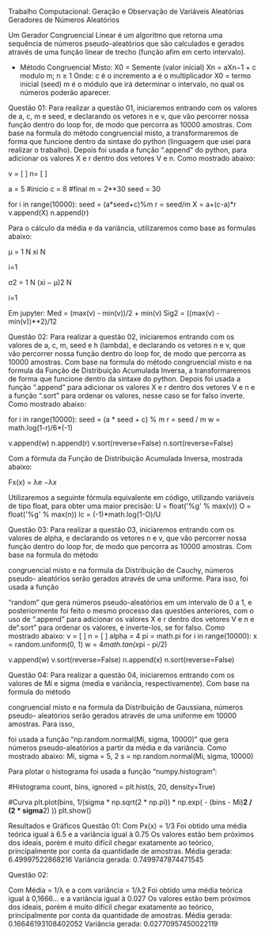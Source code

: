Trabalho Computacional: Geração e Observação de Variáveis Aleatórias
Geradores de Números Aleatórios

Um Gerador Congruencial Linear é um algoritmo que retorna uma sequência de
números pseudo-aleatórios que são calculados e gerados através de uma função
linear de trecho (função afim em certo intervalo).
- Método Congruencial Misto:
X0 = Semente (valor inicial)
Xn = aXn−1 + c modulo m; n ≥ 1
Onde:
c é o incremento
a é o multiplicador
X0 = termo inicial (seed)
m é o módulo que irá determinar o intervalo, no qual os números poderão
aparecer.

Questão 01:
Para realizar a questão 01, iniciaremos entrando com os valores de a, c, m e seed,
e declarando os vetores n e v, que vão percorrer nossa função dentro do loop for,
de modo que percorra as 10000 amostras. Com base na formula do método
congruencial misto, a transformaremos de forma que funcione dentro da sintaxe
do python (linguagem que usei para realizar o trabalho). Depois foi usada a
função “.append” do python, para adicionar os valores X e r dentro dos vetores
V e n. Como mostrado abaixo:

v = [ ]
n= [ ]

a = 5 #inicio
c = 8 #final
m = 2**30
seed = 30

for i in range(10000):
seed = (a*seed+c)%m
r = seed/m
X = a+(c-a)*r
v.append(X)
n.append(r)

Para o cálculo da média e da variância, utilizaremos como base as formulas
abaixo:

μ =
1
N
xi
N

i=1

σ2 =
1
N
(xi − μ)2
N

i=1

Em jupyter:
Med = (max(v) - min(v))/2 + min(v)
Sig2 = ((max(v) - min(v))**2)/12

Questão 02:
Para realizar a questão 02, iniciaremos entrando com os valores de a, c, m, seed e
h (lambda), e declarando os vetores n e v, que vão percorrer nossa função dentro
do loop for, de modo que percorra as 10000 amostras. Com base na formula do
método congruencial misto e na formula da Função de Distribuição Acumulada
Inversa, a transformaremos de forma que funcione dentro da sintaxe do python.
Depois foi usada a função “.append” para adicionar os valores X e r dentro dos
vetores V e n e a função “.sort” para ordenar os valores, nesse caso se for falso
inverte. Como mostrado abaixo:

for i in range(10000):
seed = (a * seed + c) % m
r = seed / m
w = math.log(1-r)/6*(-1)

v.append(w)
n.append(r)
v.sort(reverse=False)
n.sort(reverse=False)

Com a fórmula da Função de Distribuição Acumulada Inversa, mostrada abaixo:

Fx(x) = λe
−λx

Utilizaremos a seguinte fórmula equivalente em código, utilizando variáveis
de tipo float, para obter uma maior precisão:
U = float('%g' % max(v))
O = float('%g' % max(n))
lc = (-1)*math.log(1-O)/U

Questão 03:
Para realizar a questão 03, iniciaremos entrando com os valores de alpha, e
declarando os vetores n e v, que vão percorrer nossa função dentro do loop for,
de modo que percorra as 10000 amostras. Com base na formula do método

congruencial misto e na formula da Distribuição de Cauchy, números pseudo-
aleatórios serão gerados através de uma uniforme. Para isso, foi usada a função

“random” que gera números pseudo-aleatórios em um intervalo de 0 a 1, e
posteriormente foi feito o mesmo processo das questões anteriores, com o uso de
“.append” para adicionar os valores X e r dentro dos vetores V e n e de“.sort”
para ordenar os valores, e inverte-los, se for falso. Como mostrado abaixo:
v = [ ]
n = [ ]
alpha = 4
pi = math.pi
for i in range(10000):
x = random.uniform(0, 1)
w = 4*math.tan(x*pi - pi/2)

v.append(w)
v.sort(reverse=False)
n.append(x)
n.sort(reverse=False)

Questão 04:
Para realizar a questão 04, iniciaremos entrando com os valores de Mi e sigma
(media e variância, respectivamente). Com base na formula do método

congruencial misto e na formula da Distribuição de Gaussiana, números pseudo-
aleatórios serão gerados através de uma uniforme em 10000 amostras. Para isso,

foi usada a função “np.random.normal(Mi, sigma, 10000)” que gera números
pseudo-aleatórios a partir da média e da variância. Como mostrado abaixo:
Mi, sigma = 5, 2
s = np.random.normal(Mi, sigma, 10000)

Para plotar o histograma foi usada a função “numpy.histogram”:

#Histograma
count, bins, ignored = plt.hist(s, 20, density=True)

#Curva
plt.plot(bins, 1/(sigma * np.sqrt(2 * np.pi)) *
np.exp( - (bins - Mi)**2 / (2 * sigma**2) ))
plt.show()

Resultados e Gráficos
Questão 01:
Com Px(x) = 1/3
Foi obtido uma média teórica igual à 6.5 e a variância igual à 0.75
Os valores estão bem próximos dos ideais, porém é muito difícil chegar
exatamente ao teórico, principalmente por conta da quantidade de amostras.
Média gerada: 6.49997522868216
Variância gerada: 0.7499747874471545

Questão 02:

Com Média = 1/λ e a com variância = 1/λ2
Foi obtido uma média teórica igual à 0,1666... e a variância igual à 0.027
Os valores estão bem próximos dos ideais, porém é muito difícil chegar
exatamente ao teórico, principalmente por conta da quantidade de amostras.
Média gerada: 0.16646193108402052
Variância gerada: 0.02770957450022119
